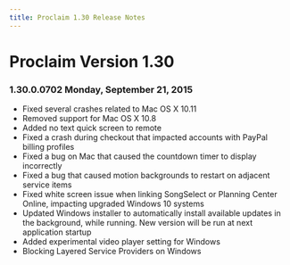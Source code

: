```yaml
---
title: Proclaim 1.30 Release Notes
---
```


# Proclaim Version 1.30

### 1.30.0.0702 Monday, September 21, 2015

* Fixed several crashes related to Mac OS X 10.11
* Removed support for Mac OS X 10.8
* Added no text quick screen to remote
* Fixed a crash during checkout that impacted accounts with PayPal billing profiles
* Fixed a bug on Mac that caused the countdown timer to display incorrectly
* Fixed a bug that caused motion backgrounds to restart on adjacent service items
* Fixed white screen issue when linking SongSelect or Planning Center Online, impacting upgraded Windows 10 systems
* Updated Windows installer to automatically install available updates in the background, while running. New version will be run at next application startup
* Added experimental video player setting for Windows
* Blocking Layered Service Providers on Windows
